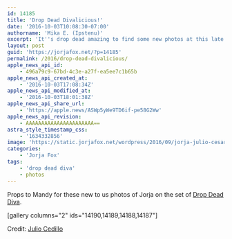 ```yaml
---
id: 14185
title: 'Drop Dead Divalicious!'
date: '2016-10-03T10:08:30-07:00'
authorname: 'Mika E. (Ipstenu)'
excerpt: 'It''s drop dead amazing to find some new photos at this late a date.'
layout: post
guid: 'https://jorjafox.net/?p=14185'
permalink: /2016/drop-dead-divalicious/
apple_news_api_id:
    - 496a79c9-67bd-4c3e-a27f-ea5ee7c1b65b
apple_news_api_created_at:
    - '2016-10-03T17:08:34Z'
apple_news_api_modified_at:
    - '2016-10-03T18:01:38Z'
apple_news_api_share_url:
    - 'https://apple.news/ASWp5yWe9TD6if-pe58G2Ww'
apple_news_api_revision:
    - AAAAAAAAAAAAAAAAAAAAAA==
astra_style_timestamp_css:
    - '1634332856'
image: 'https://static.jorjafox.net/wordpress/2016/09/jorja-julio-cesar-cedillo.jpg'
categories:
    - 'Jorja Fox'
tags:
    - 'drop dead diva'
    - photos
---
```


Props to Mandy for these new to us photos of Jorja on the set of <a href="https://jorjafox.net/library/actor/drop-dead-diva/">Drop Dead Diva</a>.

[gallery columns="2" ids="14190,14189,14188,14187"]

Credit: <a href="http://julioactor.com/drop-dead-diva/">Julio Cedillo</a>
